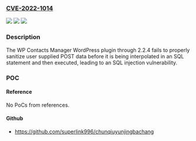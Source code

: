 ### [CVE-2022-1014](https://cve.mitre.org/cgi-bin/cvename.cgi?name=CVE-2022-1014)
![](https://img.shields.io/static/v1?label=Product&message=WP%20Contacts%20Manager&color=blue)
![](https://img.shields.io/static/v1?label=Version&message=2.2.4%3C%3D%202.2.4%20&color=brighgreen)
![](https://img.shields.io/static/v1?label=Vulnerability&message=CWE-89%20SQL%20Injection&color=brighgreen)

### Description

The WP Contacts Manager WordPress plugin through 2.2.4 fails to properly sanitize user supplied POST data before it is being interpolated in an SQL statement and then executed, leading to an SQL injection vulnerability.

### POC

#### Reference
No PoCs from references.

#### Github
- https://github.com/superlink996/chunqiuyunjingbachang

